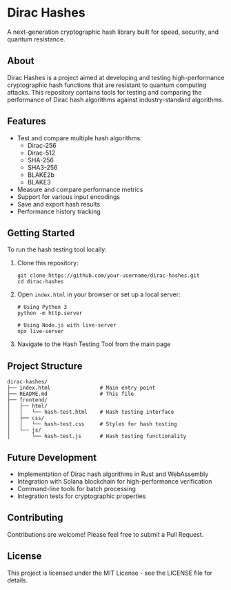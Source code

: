 # Dirac Hashes

A next-generation cryptographic hash library built for speed, security, and quantum resistance.

## About

Dirac Hashes is a project aimed at developing and testing high-performance cryptographic hash functions that are resistant to quantum computing attacks. This repository contains tools for testing and comparing the performance of Dirac hash algorithms against industry-standard algorithms.

## Features

- Test and compare multiple hash algorithms:
  - Dirac-256
  - Dirac-512
  - SHA-256
  - SHA3-256
  - BLAKE2b
  - BLAKE3
- Measure and compare performance metrics
- Support for various input encodings
- Save and export hash results
- Performance history tracking

## Getting Started

To run the hash testing tool locally:

1. Clone this repository:
   ```
   git clone https://github.com/your-username/dirac-hashes.git
   cd dirac-hashes
   ```

2. Open `index.html` in your browser or set up a local server:
   ```
   # Using Python 3
   python -m http.server
   
   # Using Node.js with live-server
   npx live-server
   ```

3. Navigate to the Hash Testing Tool from the main page

## Project Structure

```
dirac-hashes/
├── index.html                # Main entry point
├── README.md                 # This file
├── frontend/
│   ├── html/
│   │   └── hash-test.html    # Hash testing interface
│   ├── css/
│   │   └── hash-test.css     # Styles for hash testing
│   └── js/
│       └── hash-test.js      # Hash testing functionality
```

## Future Development

- Implementation of Dirac hash algorithms in Rust and WebAssembly
- Integration with Solana blockchain for high-performance verification
- Command-line tools for batch processing
- Integration tests for cryptographic properties

## Contributing

Contributions are welcome! Please feel free to submit a Pull Request.

## License

This project is licensed under the MIT License - see the LICENSE file for details. 